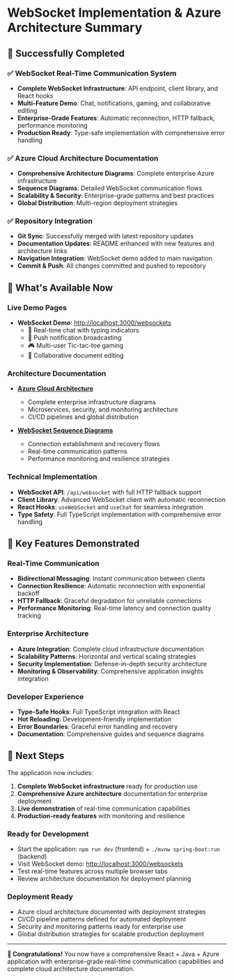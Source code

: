# WebSocket Implementation & Azure Architecture Summary

## 🎉 Successfully Completed

### ✅ WebSocket Real-Time Communication System
- **Complete WebSocket Infrastructure**: API endpoint, client library, and React hooks
- **Multi-Feature Demo**: Chat, notifications, gaming, and collaborative editing
- **Enterprise-Grade Features**: Automatic reconnection, HTTP fallback, performance monitoring
- **Production Ready**: Type-safe implementation with comprehensive error handling

### ✅ Azure Cloud Architecture Documentation
- **Comprehensive Architecture Diagrams**: Complete enterprise Azure infrastructure
- **Sequence Diagrams**: Detailed WebSocket communication flows
- **Scalability & Security**: Enterprise-grade patterns and best practices
- **Global Distribution**: Multi-region deployment strategies

### ✅ Repository Integration
- **Git Sync**: Successfully merged with latest repository updates
- **Documentation Updates**: README enhanced with new features and architecture links
- **Navigation Integration**: WebSocket demo added to main navigation
- **Commit & Push**: All changes committed and pushed to repository

## 🚀 What's Available Now

### Live Demo Pages
- **WebSocket Demo**: [http://localhost:3000/websockets](http://localhost:3000/websockets)
  - 💬 Real-time chat with typing indicators
  - 🔔 Push notification broadcasting
  - 🎮 Multi-user Tic-tac-toe gaming
  - 📝 Collaborative document editing

### Architecture Documentation
- **[Azure Cloud Architecture](./docs/architecture/azure-cloud-architecture.md)**
  - Complete enterprise infrastructure diagrams
  - Microservices, security, and monitoring architecture
  - CI/CD pipelines and global distribution
  
- **[WebSocket Sequence Diagrams](./docs/sequence-diagrams/websocket-system.md)**
  - Connection establishment and recovery flows
  - Real-time communication patterns
  - Performance monitoring and resilience strategies

### Technical Implementation
- **WebSocket API**: `/api/websocket` with full HTTP fallback support
- **Client Library**: Advanced WebSocket client with automatic reconnection
- **React Hooks**: `useWebSocket` and `useChat` for seamless integration
- **Type Safety**: Full TypeScript implementation with comprehensive error handling

## 🎯 Key Features Demonstrated

### Real-Time Communication
- **Bidirectional Messaging**: Instant communication between clients
- **Connection Resilience**: Automatic reconnection with exponential backoff
- **HTTP Fallback**: Graceful degradation for unreliable connections
- **Performance Monitoring**: Real-time latency and connection quality tracking

### Enterprise Architecture
- **Azure Integration**: Complete cloud infrastructure documentation
- **Scalability Patterns**: Horizontal and vertical scaling strategies
- **Security Implementation**: Defense-in-depth security architecture
- **Monitoring & Observability**: Comprehensive application insights integration

### Developer Experience
- **Type-Safe Hooks**: Full TypeScript integration with React
- **Hot Reloading**: Development-friendly implementation
- **Error Boundaries**: Graceful error handling and recovery
- **Documentation**: Comprehensive guides and sequence diagrams

## 🔄 Next Steps

The application now includes:
1. **Complete WebSocket infrastructure** ready for production use
2. **Comprehensive Azure architecture** documentation for enterprise deployment
3. **Live demonstration** of real-time communication capabilities
4. **Production-ready features** with monitoring and resilience

### Ready for Development
- Start the application: `npm run dev` (frontend) + `./mvnw spring-boot:run` (backend)
- Visit WebSocket demo: [http://localhost:3000/websockets](http://localhost:3000/websockets)
- Test real-time features across multiple browser tabs
- Review architecture documentation for deployment planning

### Deployment Ready
- Azure cloud architecture documented with deployment strategies
- CI/CD pipeline patterns defined for automated deployment
- Security and monitoring patterns ready for enterprise use
- Global distribution strategies for scalable production deployment

---

**🎉 Congratulations!** You now have a comprehensive React + Java + Azure application with enterprise-grade real-time communication capabilities and complete cloud architecture documentation.